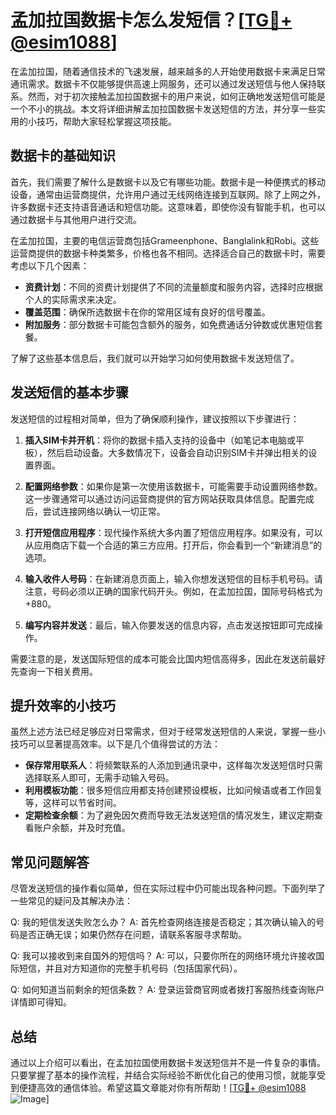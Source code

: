 # 孟加拉国数据卡怎么发短信？[[TG💪+ @esim1088](https://t.me/s/esim1088)]

在孟加拉国，随着通信技术的飞速发展，越来越多的人开始使用数据卡来满足日常通讯需求。数据卡不仅能够提供高速上网服务，还可以通过发送短信与他人保持联系。然而，对于初次接触孟加拉国数据卡的用户来说，如何正确地发送短信可能是一个不小的挑战。本文将详细讲解孟加拉国数据卡发送短信的方法，并分享一些实用的小技巧，帮助大家轻松掌握这项技能。

## 数据卡的基础知识

首先，我们需要了解什么是数据卡以及它有哪些功能。数据卡是一种便携式的移动设备，通常由运营商提供，允许用户通过无线网络连接到互联网。除了上网之外，许多数据卡还支持语音通话和短信功能。这意味着，即使你没有智能手机，也可以通过数据卡与其他用户进行交流。

在孟加拉国，主要的电信运营商包括Grameenphone、Banglalink和Robi。这些运营商提供的数据卡种类繁多，价格也各不相同。选择适合自己的数据卡时，需要考虑以下几个因素：

- **资费计划**：不同的资费计划提供了不同的流量额度和服务内容，选择时应根据个人的实际需求来决定。
- **覆盖范围**：确保所选数据卡在你的常用区域有良好的信号覆盖。
- **附加服务**：部分数据卡可能包含额外的服务，如免费通话分钟数或优惠短信套餐。

了解了这些基本信息后，我们就可以开始学习如何使用数据卡发送短信了。

## 发送短信的基本步骤

发送短信的过程相对简单，但为了确保顺利操作，建议按照以下步骤进行：

1. **插入SIM卡并开机**：将你的数据卡插入支持的设备中（如笔记本电脑或平板），然后启动设备。大多数情况下，设备会自动识别SIM卡并弹出相关的设置界面。

2. **配置网络参数**：如果你是第一次使用该数据卡，可能需要手动设置网络参数。这一步骤通常可以通过访问运营商提供的官方网站获取具体信息。配置完成后，尝试连接网络以确认一切正常。

3. **打开短信应用程序**：现代操作系统大多内置了短信应用程序。如果没有，可以从应用商店下载一个合适的第三方应用。打开后，你会看到一个“新建消息”的选项。

4. **输入收件人号码**：在新建消息页面上，输入你想发送短信的目标手机号码。请注意，号码必须以正确的国家代码开头。例如，在孟加拉国，国际号码格式为+880。

5. **编写内容并发送**：最后，输入你要发送的信息内容，点击发送按钮即可完成操作。

需要注意的是，发送国际短信的成本可能会比国内短信高得多，因此在发送前最好先查询一下相关费用。

## 提升效率的小技巧

虽然上述方法已经足够应对日常需求，但对于经常发送短信的人来说，掌握一些小技巧可以显著提高效率。以下是几个值得尝试的方法：

- **保存常用联系人**：将频繁联系的人添加到通讯录中，这样每次发送短信时只需选择联系人即可，无需手动输入号码。
- **利用模板功能**：很多短信应用都支持创建预设模板，比如问候语或者工作回复等，这样可以节省时间。
- **定期检查余额**：为了避免因欠费而导致无法发送短信的情况发生，建议定期查看账户余额，并及时充值。

## 常见问题解答

尽管发送短信的操作看似简单，但在实际过程中仍可能出现各种问题。下面列举了一些常见的疑问及其解决办法：

Q: 我的短信发送失败怎么办？
A: 首先检查网络连接是否稳定；其次确认输入的号码是否正确无误；如果仍然存在问题，请联系客服寻求帮助。

Q: 我可以接收到来自国外的短信吗？
A: 可以，只要你所在的网络环境允许接收国际短信，并且对方知道你的完整手机号码（包括国家代码）。

Q: 如何知道当前剩余的短信条数？
A: 登录运营商官网或者拨打客服热线查询账户详情即可得知。

## 总结

通过以上介绍可以看出，在孟加拉国使用数据卡发送短信并不是一件复杂的事情。只要掌握了基本的操作流程，并结合实际经验不断优化自己的使用习惯，就能享受到便捷高效的通信体验。希望这篇文章能对你有所帮助！[[TG💪+ @esim1088](https://t.me/s/esim1088) ![Image](https://i.postimg.cc/4NQfJmqS/Snipaste-2025-05-13-00-14-12.png)]